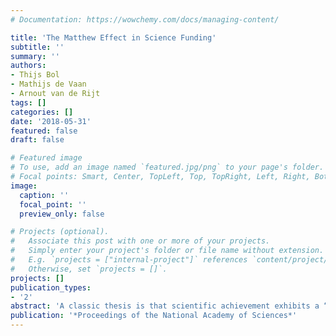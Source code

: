 ```yaml
---
# Documentation: https://wowchemy.com/docs/managing-content/

title: 'The Matthew Effect in Science Funding'
subtitle: ''
summary: ''
authors:
- Thijs Bol
- Mathijs de Vaan
- Arnout van de Rijt
tags: []
categories: []
date: '2018-05-31'
featured: false
draft: false

# Featured image
# To use, add an image named `featured.jpg/png` to your page's folder.
# Focal points: Smart, Center, TopLeft, Top, TopRight, Left, Right, BottomLeft, Bottom, BottomRight.
image:
  caption: ''
  focal_point: ''
  preview_only: false

# Projects (optional).
#   Associate this post with one or more of your projects.
#   Simply enter your project's folder or file name without extension.
#   E.g. `projects = ["internal-project"]` references `content/project/deep-learning/index.md`.
#   Otherwise, set `projects = []`.
projects: []
publication_types:
- '2'
abstract: 'A classic thesis is that scientific achievement exhibits a “Matthew effect”: Scientists who have previously been successful are more likely to succeed again, producing increasing distinction. We investigate to what extent the Matthew effect drives the allocation of research funds. To this end, we assembled a dataset containing all review scores and funding decisions of grant proposals submitted by recent PhDs in a €2 billion granting program. Analyses of review scores reveal that early funding success introduces a growing rift, with winners just above the funding threshold accumulating more than twice as much research funding (€180,000) during the following eight years as nonwinners just below it. We find no evidence that winners’ improved funding chances in subsequent competitions are due to achievements enabled by the preceding grant, which suggests that early funding itself is an asset for acquiring later funding. Surprisingly, however, the emergent funding gap is partly created by applicants, who, after failing to win one grant, apply for another grant less often.'
publication: '*Proceedings of the National Academy of Sciences*'
---
```

